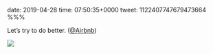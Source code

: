 date: 2019-04-28
time: 07:50:35+0000
tweet: 1122407747679473664
%%%

Let’s try to do better. ([@Airbnb](https://twitter.com/Airbnb))

![](D5OX4gVW4AYdThc.jpg)
